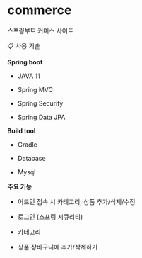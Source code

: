 # commerce
스프링부트 커머스 사이트

📋 사용 기술

**Spring boot** 

- JAVA 11

- Spring MVC

- Spring Security

- Spring Data JPA

**Build tool**

- Gradle

- Database

- Mysql


**주요 기능**

- 어드민 접속 시 카테고리, 상품 추가/삭제/수정

- 로그인 (스프링 시큐리티)

- 카테고리 

- 상품 장바구니에 추가/삭제하기
